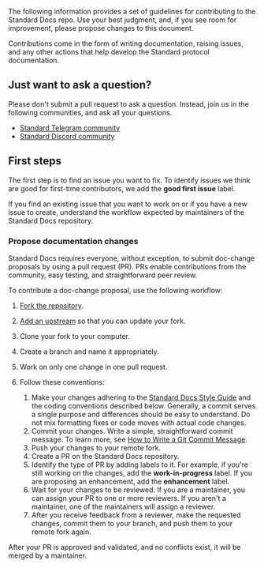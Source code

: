 The following information provides a set of guidelines for contributing to the Standard Docs repo. Use your best judgment, and, if you see room for improvement, please propose changes to this document.

Contributions come in the form of writing documentation, raising issues, and any other actions that help develop the Standard protocol documentation.

## Just want to ask a question?

Please don't submit a pull request to ask a question. Instead, join us in the following communities, and ask all your questions.

- [Standard Telegram community](https://t.me/standard_protocol)
- [Standard Discord community](https://discord.gg/qw9PZEavCC)


## First steps

The first step is to find an issue you want to fix. To identify issues we think are good for first-time contributors, we add the **good first issue** label.

If you find an existing issue that you want to work on or if you have a new issue to create, understand the workflow expected by maintainers of the Standard Docs repository.

### Propose documentation changes

Standard Docs requires everyone, without exception, to submit doc-change proposals by using a pull request (PR). PRs enable contributions from the community, easy testing, and straightforward peer review.

To contribute a doc-change proposal, use the following workflow:

1. [Fork the repository](https://github.com/standardweb3/docs).
2. [Add an upstream](https://docs.github.com/en/github/collaborating-with-pull-requests/working-with-forks/syncing-a-fork) so that you can update your fork.
3. Clone your fork to your computer.
4. Create a branch and name it appropriately.
5. Work on only one change in one pull request.
6. Follow these conventions:

    1. Make your changes adhering to the [Standard Docs Style Guide](STYLE-GUIDE.md) and the coding conventions described below. Generally, a commit serves a single purpose and differences should be easy to understand. Do not mix formatting fixes or code moves with actual code changes.
    2. Commit your changes. Write a simple, straightforward commit message. To learn more, see [How to Write a Git Commit Message](https://chris.beams.io/posts/git-commit/).
    3. Push your changes to your remote fork.
    4. Create a PR on the Standard Docs repository.
    5. Identify the type of PR by adding labels to it. For example, if you're still working on the changes, add the **work-in-progress** label. If you are proposing an enhancement, add the **enhancement** label.
    6. Wait for your changes to be reviewed. If you are a maintainer, you can assign your PR to one or more reviewers. If you aren't a maintainer, one of the maintainers will assign a reviewer.
    7. After you receive feedback from a reviewer, make the requested changes, commit them to your branch, and push them to your remote fork again.

After your PR is approved and validated, and no conflicts exist, it will be merged by a maintainer.
